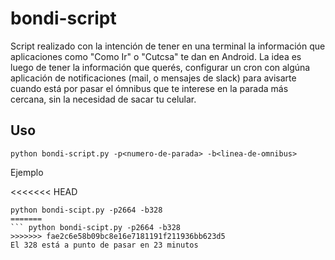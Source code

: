  # bondi-script

Script realizado con la intención de tener en una terminal la información que aplicaciones como "Como Ir" o "Cutcsa" te dan en Android.
La idea es luego de tener la información que querés, configurar un cron con algúna aplicación de notificaciones (mail, o mensajes de slack) para avisarte cuando está por pasar el ómnibus que te interese en la parada más cercana, sin la necesidad de sacar tu celular.

## Uso

``` python bondi-script.py -p<numero-de-parada> -b<linea-de-omnibus> ```

Ejemplo

<<<<<<< HEAD
``` 
python bondi-scipt.py -p2664 -b328 
=======
``` python bondi-scipt.py -p2664 -b328 
>>>>>>> fae2c6e58b09bc8e16e7181191f211936bb623d5
El 328 está a punto de pasar en 23 minutos
```


